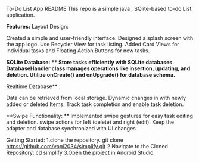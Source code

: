 To-Do List App README
This repo is a simple java , SQlite-based to-do List application.

**Features:**
Layout Design:

Created a simple and user-friendly interface.
Designed a splash screen with the app logo.
Use Recycler View for task listing.
Added Card Views for individual tasks and Floating Action Buttons for new tasks.

**SQLite Database:
**
Store tasks efficiently with SQLite databases.
DatabaseHandler class manages operations like insertion, updating, and deletion.
Utilize onCreate() and onUpgrade() for database schema.**

Realtime Database** :

Data can be retrieved from local storage.
Dynamic changes in with newly added or deleted Items. 
Track task completion and enable task deletion.

**Swipe Functionality:
**
Implemented swipe gestures for easy task editing and deletion.
swipe actions for left (delete) and right (edit).
Keep the adapter and database synchronized with UI changes

Getting Started:
1.clone the repository.
  git clone https://github.com/yogi2034/simplify.git
2.Navigate to the Cloned Repository:
  cd simplify
3.Open the project in Android Studio.


